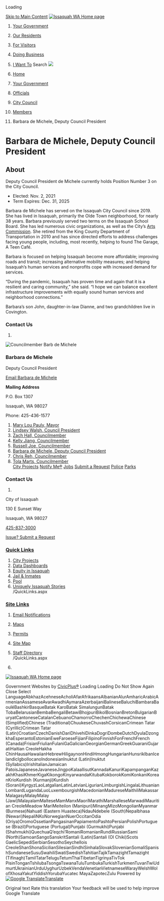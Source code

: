  

Loading

  [Skip to Main Content](https://www.issaquahwa.gov/3138/Barbara-de-Michele-Deputy-Council-Presid/)   [![Issaquah WA Home page](images/c13fddc41b3d630f9de93f13df2f24acaf01e453f168f8f49d1ae51f6f408def.png)](https://www.issaquahwa.gov/)  

 1.  [Your Government](https://www.issaquahwa.gov/27/Your-Government) 
 1.  [Our Residents](https://www.issaquahwa.gov/8/Our-Residents) 
 1.  [For Visitors](https://www.issaquahwa.gov/31/For-Visitors) 
 1.  [Doing Business](https://www.issaquahwa.gov/35/Doing-Business) 
 1.  [I Want To](https://www.issaquahwa.gov/9/I-Want-To) 
  [](https://www.issaquahwa.gov/Search/Results) Search  ![](images/04d3bdeeae44af53c37d0d325e252853a0b5865a5b88d68031be8dc53e947f57.png)  

 1.  [Home](https://www.issaquahwa.gov/) 
 1.  [Your Government](https://www.issaquahwa.gov/27/Your-Government) 
 1.  [Officials](https://www.issaquahwa.gov/314/Officials) 
 1.  [City Council](https://www.issaquahwa.gov/316/City-Council) 
 1.  [Members](https://www.issaquahwa.gov/527/Members) 
 1. Barbara de Michele, Deputy Council President

# Barbara de Michele, Deputy Council President

## About

Deputy Council President de Michele currently holds Position Number 3 on the City Council.

 * Elected: Nov. 2, 2021
 * Term Expires: Dec. 31, 2025

Barbara de Michele has served on the Issaquah City Council since 2019. She has lived in Issaquah, primarily the Olde Town neighborhood, for nearly 38 years. Barbara previously served two terms on the Issaquah School Board. She has led numerous civic organizations, as well as the City’s [Arts Commission](https://wa-issaquah2.civicplus.com/496/Arts). She retired from the King County Department of Transportation in 2010 and has since directed efforts to address challenges facing young people, including, most recently, helping to found The Garage, A Teen Café.

Barbara is focused on helping Issaquah become more affordable; improving roads and transit; increasing alternative mobility measures; and helping Issaquah’s human services and nonprofits cope with increased demand for services. 

“During the pandemic, Issaquah has proven time and again that it is a resilient and caring community,” she said. “I hope we can balance excellent infrastructure improvements with equally sound human services and neighborhood connections.” 

Barbara’s son John, daughter-in-law Dianne, and two grandchildren live in Covington.    

### Contact Us

 1.    

 ![Councilmember Barb de Michele](images/4413d27e20988f178dcb84ee51503d0dc068f41b523fb9247faa8e63efd1a890.jpg)    

### Barbara de Michele   

Deputy Council President   

 [Email Barbara de Michele](mailto:barbd@issaquahwa.gov)    

 __Mailing Address__    

 P.O. Box 1307    

 Issaquah, WA 98027    

Phone: 425-436-1577   

 1.   [Mary Lou Pauly, Mayor](https://www.issaquahwa.gov/528/Mary-Lou-Pauly-Mayor)  
 1.   [Lindsey Walsh, Council President](https://www.issaquahwa.gov/531/Lindsey-Walsh-Council-President)  
 1.   [Zach Hall, Councilmember](https://www.issaquahwa.gov/3183/Zach-Hall-Councilmember)  
 1.   [Kelly Jiang, Councilmember](https://www.issaquahwa.gov/3556/Kelly-Jiang-Councilmember)  
 1.   [Russell Joe, Councilmember](https://www.issaquahwa.gov/3322/Russell-Joe-Councilmember)  
 1.   [Barbara de Michele, Deputy Council President](https://www.issaquahwa.gov/3138/Barbara-de-Michele-Deputy-Council-Presid)  
 1.   [Chris Reh, Councilmember](https://www.issaquahwa.gov/532/Chris-Reh-Councilmember)  
 1.   [Tola Marts, Councilmember](https://www.issaquahwa.gov/534/Tola-Marts-Councilmember)  
  [City Projects](https://www.issaquahwa.gov/90/City-Projects)   [Notify Me®](https://www.issaquahwa.gov/list.aspx)   [Jobs](https://www.governmentjobs.com/careers/issaquahwa)   [Submit a Request](https://www.issaquahwa.gov/Request)   [Police](https://www.issaquahwa.gov/306/Police)   [Parks](https://www.issaquahwa.gov/305/Parks-Community-Services)  

### Contact Us

 1.    

City of Issaquah   

130 E Sunset Way   

Issaquah, WA 98027   

 [425-837-3000]()    

 [Issue? Submit a Request](https://www.issaquahwa.gov/Request)    

###  [Quick Links](https://www.issaquahwa.gov/QuickLinks.aspx?CID=252) 

 1.  [City Projects](https://www.issaquahwa.gov/90/Major-Projects)  
 1.  [Data Dashboards](https://www.issaquahwa.gov/3362/Data-Dashboards)  
 1.  [Equity in Issaquah](https://www.issaquahwa.gov/3227)  
 1.  [Jail & Inmates](https://www.issaquahwa.gov/398)  
 1.  [Pool](https://www.issaquahwa.gov/793/Julius-Boehm-Pool)  
 1.  [Uniquely Issaquah Stories](https://www.issaquahwa.gov/3502/Uniquely-Issaquah)  
 /QuickLinks.aspx 

###  [Site Links](https://www.issaquahwa.gov/QuickLinks.aspx?CID=253) 

 1.  [Email Notifications](https://www.issaquahwa.gov/list.aspx)  
 1.  [Maps](https://www.issaquahwa.gov/1119)  
 1.  [Permits](https://www.issaquahwa.gov/146)  
 1.  [Site Map](https://www.issaquahwa.gov/sitemap)  
 1.  [Staff Directory](https://www.issaquahwa.gov/directory.aspx)  
 /QuickLinks.aspx 

 1.    

 [![Issaquah WA Home page](images/3e89b1f7674e695a6137a006ac114dd22d949e645a675ce335d37040777ee9b4.png)](https://www.issaquahwa.gov/)    

  [](https://www.facebook.com/cityofissaquah)   [](https://www.instagram.com/cityofissaquah/)   [](https://nextdoor.com/agency-detail/wa/issaquah/city-of-issaquah/)   [](https://twitter.com/cityofissaquah)   [](https://www.youtube.com/cityofissaquah)  Government Websites by [CivicPlus®](https://connect.civicplus.com/referral)  Loading Loading Do Not Show Again Close Select LanguageAbkhazAcehneseAcholiAfarAfrikaansAlbanianAlurAmharicArabicArmenianAssameseAvarAwadhiAymaraAzerbaijaniBalineseBaluchiBambaraBaouléBashkirBasqueBatak KaroBatak SimalungunBatak TobaBelarusianBembaBengaliBetawiBhojpuriBikolBosnianBretonBulgarianBuryatCantoneseCatalanCebuanoChamorroChechenChichewaChinese (Simplified)Chinese (Traditional)ChuukeseChuvashCorsicanCrimean Tatar (Cyrillic)Crimean Tatar (Latin)CroatianCzechDanishDariDhivehiDinkaDogriDombeDutchDyulaDzongkhaEsperantoEstonianEweFaroeseFijianFilipinoFinnishFonFrenchFrench (Canada)FrisianFriulianFulaniGaGalicianGeorgianGermanGreekGuaraniGujaratiHaitian CreoleHakha ChinHausaHawaiianHebrewHiligaynonHindiHmongHungarianHunsrikIbanIcelandicIgboIlocanoIndonesianInuktut (Latin)Inuktut (Syllabics)IrishItalianJamaican PatoisJapaneseJavaneseJingpoKalaallisutKannadaKanuriKapampanganKazakhKhasiKhmerKigaKikongoKinyarwandaKitubaKokborokKomiKonkaniKoreanKrioKurdish (Kurmanji)Kurdish (Sorani)KyrgyzLaoLatgalianLatinLatvianLigurianLimburgishLingalaLithuanianLombardLugandaLuoLuxembourgishMacedonianMadureseMaithiliMakassarMalagasyMalayMalay (Jawi)MalayalamMalteseMamManxMaoriMarathiMarshalleseMarwadiMauritian CreoleMeadow MariMeiteilon (Manipuri)MinangMizoMongolianMyanmar (Burmese)Nahuatl (Eastern Huasteca)NdauNdebele (South)Nepalbhasa (Newari)NepaliNKoNorwegianNuerOccitanOdia (Oriya)OromoOssetianPangasinanPapiamentoPashtoPersianPolishPortuguese (Brazil)Portuguese (Portugal)Punjabi (Gurmukhi)Punjabi (Shahmukhi)QuechuaQʼeqchiʼRomaniRomanianRundiRussianSami (North)SamoanSangoSanskritSantali (Latin)Santali (Ol Chiki)Scots GaelicSepediSerbianSesothoSeychellois CreoleShanShonaSicilianSilesianSindhiSinhalaSlovakSlovenianSomaliSpanishSundaneseSusuSwahiliSwatiSwedishTahitianTajikTamazightTamazight (Tifinagh)TamilTatarTeluguTetumThaiTibetanTigrinyaTivTok PisinTonganTshilubaTsongaTswanaTuluTumbukaTurkishTurkmenTuvanTwiUdmurtUkrainianUrduUyghurUzbekVendaVenetianVietnameseWarayWelshWolofXhosaYakutYiddishYorubaYucatec MayaZapotecZulu Powered by  [![Google Translate](images/3f3f3a8d0882c4edd13c1755632554f3042dd0f45af91da1e753b94d76c2513f.png)Translate](https://translate.google.com/)  

 Original text Rate this translation Your feedback will be used to help improve Google Translate  []()  []()  